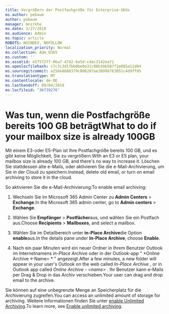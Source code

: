 ```yaml
---
title: Vergrößern der Postfachgröße für Enterprise-SKUs
ms.author: pebaum
author: pebaum
manager: mnirkhe
ms.date: 3/27/2018
ms.audience: Admin
ms.topic: article
ROBOTS: NOINDEX, NOFOLLOW
localization_priority: Normal
ms.collection: Adm_O365
ms.custom: ''
ms.assetid: e57572ff-0ba7-4782-ba5d-cdac3142ea71
ms.openlocfilehash: c7c7c3d17bb0be0a31c80b39b587f1e085a12d84
ms.sourcegitcommit: a256e8680379c006287ae30996763051c4d9ff85
ms.translationtype: MT
ms.contentlocale: de-DE
ms.lasthandoff: 09/04/2019
ms.locfileid: "36739276"
---
```

# <a name="what-to-do-if-your-mailbox-size-is-already-100gb"></a><span data-ttu-id="132e8-102">Was tun, wenn die Postfachgröße bereits 100 GB beträgt</span><span class="sxs-lookup"><span data-stu-id="132e8-102">What to do if your mailbox size is already 100GB</span></span>

<span data-ttu-id="132e8-103">Mit einem E3-oder E5-Plan ist Ihre Postfachgröße bereits 100 GB, und es gibt keine Möglichkeit, Sie zu vergrößern.</span><span class="sxs-lookup"><span data-stu-id="132e8-103">With an E3 or E5 plan, your mailbox size is already 100 GB, and there's no way to increase it.</span></span> <span data-ttu-id="132e8-104">Löschen Sie stattdessen alte e-Mails, oder aktivieren Sie die e-Mail-Archivierung, um Sie in der Cloud zu speichern.</span><span class="sxs-lookup"><span data-stu-id="132e8-104">Instead, delete old email, or turn on email archiving to store it in the cloud.</span></span> 
  
<span data-ttu-id="132e8-105">So aktivieren Sie die e-Mail-Archivierung:</span><span class="sxs-lookup"><span data-stu-id="132e8-105">To enable email archiving:</span></span>
  
1. <span data-ttu-id="132e8-106">Wechseln Sie im Microsoft 365 Admin Center zu **Admin Centers** \> **Exchange**.</span><span class="sxs-lookup"><span data-stu-id="132e8-106">In the Microsoft 365 admin center, go to **Admin centers** \> **Exchange**.</span></span> 
    
2. <span data-ttu-id="132e8-107">Wählen Sie **Empfänger** \> **Postfächer**aus, und wählen Sie ein Postfach aus.</span><span class="sxs-lookup"><span data-stu-id="132e8-107">Choose **Recipients** \> **Mailboxes**, and select a mailbox.</span></span> 
    
3. <span data-ttu-id="132e8-108">Wählen Sie im Detailbereich unter **in-Place Archive**die Option **enable**aus.</span><span class="sxs-lookup"><span data-stu-id="132e8-108">In the details pane under **In-Place Archive**, choose **Enable**.</span></span> 
    
4. <span data-ttu-id="132e8-109">Nach ein paar Minuten wird ein neuer Ordner in Ihrem Benutzer Outlook im Internetnamens *in-Place Archive* oder in der Outlook-app " \*Online Archive \<-Name\> \* " angezeigt.</span><span class="sxs-lookup"><span data-stu-id="132e8-109">After a few minutes, a new folder will appear in your user's Outlook on the web called  *In-Place Archive*  , or in Outlook app called  *Online Archive - \<name\>*  .</span></span> <span data-ttu-id="132e8-110">Ihr Benutzer kann e-Mails per Drag & Drop in das Archiv verschieben.</span><span class="sxs-lookup"><span data-stu-id="132e8-110">Your user can drag and drop email to the archive.</span></span> 
    
<span data-ttu-id="132e8-111">Sie können auf eine unbegrenzte Menge an Speicherplatz für die Archivierung zugreifen.</span><span class="sxs-lookup"><span data-stu-id="132e8-111">You can access an unlimited amount of storage for archiving.</span></span> <span data-ttu-id="132e8-112">Weitere Informationen finden Sie unter [enable Unlimited Archiving](https://docs.microsoft.com/office365/securitycompliance/enable-unlimited-archiving).</span><span class="sxs-lookup"><span data-stu-id="132e8-112">To learn more, see [Enable unlimited archiving](https://docs.microsoft.com/office365/securitycompliance/enable-unlimited-archiving).</span></span>
  

